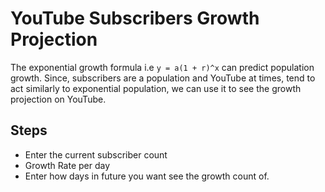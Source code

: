 # YouTube Subscribers Growth Projection

The exponential growth formula i.e `y = a(1 + r)^x` can predict population growth. Since, subscribers are a population and YouTube at times, tend to act similarly to exponential population, we can use it to see the growth projection on YouTube.

[]()

## Steps
- Enter the current subscriber count
- Growth Rate per day
- Enter how days in future you want see the growth count of.
